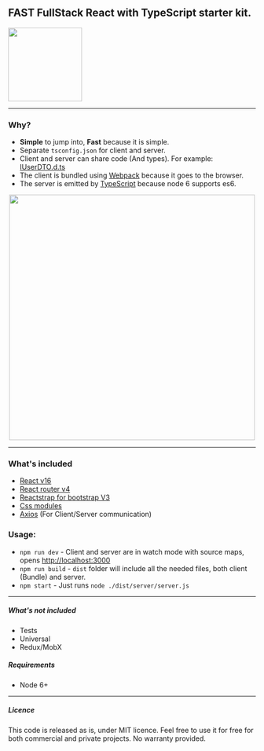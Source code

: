## FAST FullStack React with TypeScript starter kit.
<img src="https://github.com/gilamran/fullstack-typescript/raw/master/assets/images/logo.png" width="150">

---

### Why?
* **Simple** to jump into, **Fast** because it is simple.
* Separate `tsconfig.json` for client and server.
* Client and server can share code (And types). For example: [IUserDTO.d.ts](https://github.com/gilamran/fullstack-typescript/blob/master/src/shared/IUserDTO.d.ts)
* The client is bundled using [Webpack](https://webpack.github.io/) because it goes to the browser.
* The server is emitted by [TypeScript](https://github.com/Microsoft/TypeScript) because node 6 supports es6.


<p align="center"> 
<img src="https://github.com/gilamran/fullstack-typescript/raw/master/assets/images/flow.png" width="500">
</p>

---


### What's included
* [React v16](https://facebook.github.io/react/)
* [React router v4](https://github.com/ReactTraining/react-router)
* [Reactstrap for bootstrap V3](https://reactstrap.github.io/)
* [Css modules](https://github.com/css-modules/css-modules)
* [Axios](https://github.com/mzabriskie/axios) (For Client/Server communication)

### Usage:
* `npm run dev` - Client and server are in watch mode with source maps, opens [http://localhost:3000](http://localhost:3000)
* `npm run build` - `dist` folder will include all the needed files, both client (Bundle) and server.
* `npm start` - Just runs `node ./dist/server/server.js`  

---

##### What's not included
* Tests
* Universal
* Redux/MobX

##### Requirements
* Node 6+



---

##### Licence
This code is released as is, under MIT licence. Feel free to use it for free for both commercial and private projects. No warranty provided.
